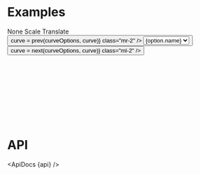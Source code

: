 <script lang="ts">
	import * as d3shapes from 'd3-shape';
	import { cubicOut } from 'svelte/easing';

	import { ApiDocs, Button, Field, Switch, ToggleGroup, ToggleOption } from 'svelte-ux';

	import { mdiChevronLeft, mdiChevronRight } from '@mdi/js';

	import api from '$lib/components/Zoom.svelte?raw&sveld';

	import Chart, { Svg } from '$lib/components/Chart.svelte';
	import Circle from '$lib/components/Circle.svelte';
	import Path from '$lib/components/Path.svelte';
	import Points from '$lib/components/Points.svelte';
	import Zoom from '$lib/components/Zoom.svelte';

	import Preview from '$lib/docs/Preview.svelte';
	import RangeField from '$lib/docs/RangeField.svelte';
	import ZoomControls from '$lib/docs/ZoomControls.svelte';

	import { getSpiral } from '$lib/utils/genData';
	import { degreesToRadians } from '$lib/utils/math';

	let zoom;
	let pointCount = 500;
	let angle = 137.5; // 
	let showPoints = true;
	let showPath = false;
	let tweened = true;
	let scrollMode = 'scale';

	$: data = getSpiral({ angle, radius: 10, count: pointCount, width: 500, height: 500 })

	let curve = d3shapes['curveLinear'];
	const curveOptions = Object
		.keys(d3shapes)
		.filter(key => key.startsWith('curve'))
		.filter(key => !key.endsWith('Open') && !key.endsWith('Closed'))
		.map(key => {
			return {
				name: key.replace('curve', ''),
				value: d3shapes[key]
			}
		})

	function prev(options, current) {
		const index = options.findIndex(x => x.value === current);
		if (index === 0) {
			return options[options.length - 1].value
		} else {
			return options[index - 1].value
		}
	}

	function next(options, current) {
		const index = options.findIndex(x => x.value === current);
		if (index === options.length - 1) {
			return options[0].value
		} else {
			return options[index + 1].value
		}
	}
</script>

# Examples

<div class="grid grid-cols-[1fr,auto,2fr] gap-2 mb-2">
	<Field label="Scroll mode" let:id>
		<ToggleGroup bind:value={scrollMode} contained classes={{ root: 'w-full', options: 'w-full' }}>
			<ToggleOption value="none">None</ToggleOption>
			<ToggleOption value="scale">Scale</ToggleOption>
			<ToggleOption value="translate">Translate</ToggleOption>
		</ToggleGroup>
	</Field>
	<Field label="Tweened" let:id>
		<Switch bind:checked={tweened} {id} />
	</Field>
</div>

<div class="grid grid-cols-[1fr,auto,1fr,auto,1fr,auto] gap-2 mb-2">
	<RangeField label="Points" bind:value={pointCount} min={1} max={2000} />
	<Field label="Show points" let:id>
		<Switch bind:checked={showPoints} {id} />
	</Field>
	<RangeField label="Angle" bind:value={angle} min={1} max={360} />
	<Field label="Show path" let:id>
		<Switch bind:checked={showPath} {id} />
	</Field>
		<Field label="Curve" let:id>
		<Button icon={mdiChevronLeft} on:click={() => curve = prev(curveOptions, curve)} class="mr-2" />
		<select bind:value={curve} class="w-full outline-none appearance-none text-sm" {id}>
			{#each curveOptions as option}
				<option value={option.value}>{option.name}</option>
			{/each}
		</select>
		<Button icon={mdiChevronRight} on:click={() => curve = next(curveOptions, curve)} class="ml-2" />
	</Field>
</div>

<Preview>
	<div class="h-[500px] p-4 border rounded relative overflow-hidden">
		<ZoomControls {zoom} />
		<Chart {data} x="x" y="y">
			<Svg>
				<Zoom bind:this={zoom} scroll={scrollMode} tweened={{ duration: 800, easing: cubicOut }}>
					{#if showPath}
						<Path curve={curve} {tweened} />
					{/if}
					{#if showPoints}
						<Points let:points>
							{#each points as point, index}
								<Circle cx={point.x} cy={point.y} r={2} class={index % 2 ? "fill-blue-500" : "fill-green-500"} {tweened} />
							{/each}
						</Points>
					{/if}
				</Zoom>
			</Svg>
		</Chart>
	</div>
</Preview>

# API

<ApiDocs {api} />
